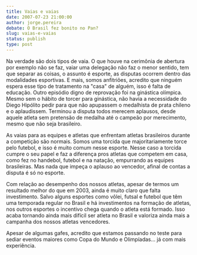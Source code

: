 ```yaml
---
title: Vaias e vaias
date: 2007-07-23 21:00:00
author: jorge.pereira
debate: O Brasil fez bonito no Pan?
slug: vaias-e-vaias
status: publish 
type: post
---
```


Na verdade são dois tipos de vaia. O que houve na cerimônia de abertura por exemplo não se faz, vaiar uma delegação não faz o menor sentido, tem que separar as coisas, o assunto é esporte, as disputas ocorrem dentro das modalidades esportivas. E mais, somos anfitriões, acredito que ninguém espera esse tipo de tratamento na "casa" de alguém, isso é falta de educação. Outro episódio digno de reprovação foi na ginástica olímpica. Mesmo sem o hábito de torcer para ginástica, não havia a necessidade do Diego Hipólito pedir para que não apupassem o medalhista de prata chileno e o aplaudissem. Terminou a disputa todos merecem aplausos, desde aquele atleta sem pretensão de medalha até o campeão por merecimento, mesmo que não seja brasileiro.  

As vaias para as equipes e atletas que enfrentam atletas brasileiros durante a competição são normais. Somos uma torcida que majoritariamente torce pelo futebol, e isso é muito comum nesse esporte. Nesse caso a torcida cumpre o seu papel e faz a diferença pros atletas que competem em casa, como fez no handebol, futebol e na natação, empurrando as equipes brasileiras. Mas nada que impeça o aplauso ao vencedor, afinal de contas a disputa é só no esporte.  

Com relação ao desempenho dos nossos atletas, apesar de termos um resultado melhor do que em 2003, ainda é muito claro que falta investimento. Salvo alguns esportes como vôlei, futsal e futebol que têm uma temporada regular no Brasil e há investimentos na formação de atletas, nos outros esportes o incentivo chega quando o atleta está formado. Isso acaba tornando ainda mais difícil ser atleta no Brasil e valoriza ainda mais a campanha dos nossos atletas vencedores.   

Apesar de algumas gafes, acredito que estamos passando no teste para sediar eventos maiores como Copa do Mundo e Olimpíadas... já com mais experiência.
